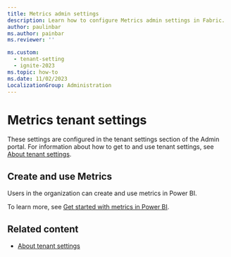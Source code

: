 ```yaml
---
title: Metrics admin settings
description: Learn how to configure Metrics admin settings in Fabric.
author: paulinbar
ms.author: painbar
ms.reviewer: ''

ms.custom:
  - tenant-setting
  - ignite-2023
ms.topic: how-to
ms.date: 11/02/2023
LocalizationGroup: Administration
---
```


# Metrics tenant settings 

These settings are configured in the tenant settings section of the Admin portal. For information about how to get to and use tenant settings, see [About tenant settings](tenant-settings-index.md).

## Create and use Metrics

Users in the organization can create and use metrics in Power BI.

To learn more, see [Get started with metrics in Power BI](/power-bi/create-reports/service-goals-introduction).

## Related content

* [About tenant settings](tenant-settings-index.md)
